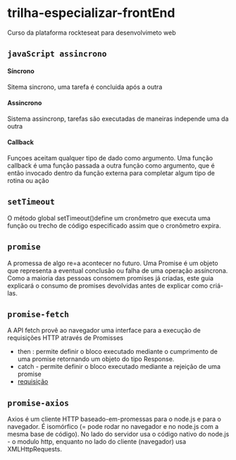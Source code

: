 # trilha-especializar-frontEnd
Curso da plataforma rockteseat para desenvolvimeto web
## `javaScript assincrono`
#### Síncrono
Sitema sincrono, uma tarefa é concluida após a outra
#### Assincrono
Sistema assincronp, tarefas são executadas de maneiras independe uma da outra
#### Callback
Funçoes aceitam qualquer tipo de dado como argumento.
Uma função callback é uma função passada a outra função como argumento, que é então invocado dentro da função externa para completar algum tipo de rotina ou ação
## `setTimeout`
O método global setTimeout()define um cronômetro que executa uma função ou trecho de código especificado assim que o cronômetro expira.
## `promise`
A promessa de algo re=a acontecer no futuro. Uma Promise é um objeto que representa a eventual conclusão ou falha de uma operação assíncrona. Como a maioria das pessoas consomem promises já criadas, este guia explicará o consumo de promises devolvidas antes de explicar como criá-las.
## `promise-fetch`
A API fetch provê ao navegador uma interface para a execução de requisições HTTP através de Promisses
- then : permite definir o bloco executado mediante o cumprimento de uma promise retornando um objeto do tipo Response.
- catch - permite definir o bloco executado mediante a rejeição de uma promise
- [requisição](https://www.alura.com.br/artigos/metodos-de-requisicao-do-http)
## `promise-axios`
Axios é um cliente HTTP baseado-em-promessas para o node.js e para o navegador. É isomórfico (= pode rodar no navegador e no node.js com a mesma base de código). No lado do servidor usa o código nativo do node.js - o modulo http, enquanto no lado do cliente (navegador) usa XMLHttpRequests.

